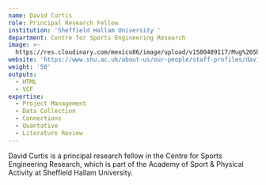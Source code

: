 ```yaml
---
name: David Curtis
role: Principal Research Fellow
institution: 'Sheffield Hallam University '
department: Centre for Sports Engineering Research
image: >-
  https://res.cloudinary.com/mexico86/image/upload/v1580489117/Mug%20Shots/david-curtis-203048_r05ulc.jpg
website: 'https://www.shu.ac.uk/about-us/our-people/staff-profiles/david-curtis'
weight: '50'
outputs:
  - HTML
  - VCF
expertise:
  - Project Management
  - Data Collection
  - Connections
  - Quantative
  - Literature Review
---
```


<!--StartFragment-->

David Curtis is a principal research fellow in the Centre for Sports Engineering Research, which is part of the Academy of Sport & Physical Activity at Sheffield Hallam University.

<!--EndFragment-->
